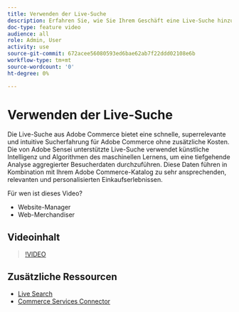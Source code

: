 ```yaml
---
title: Verwenden der Live-Suche
description: Erfahren Sie, wie Sie Ihrem Geschäft eine Live-Suche hinzufügen und hochinteressante, relevante und personalisierte Einkaufserlebnisse erstellen.
doc-type: feature video
audience: all
role: Admin, User
activity: use
source-git-commit: 672acee56080593ed6bae62ab7f22ddd02108e6b
workflow-type: tm+mt
source-wordcount: '0'
ht-degree: 0%

---
```


# Verwenden der Live-Suche

Die Live-Suche aus Adobe Commerce bietet eine schnelle, superrelevante und intuitive Sucherfahrung für Adobe Commerce ohne zusätzliche Kosten. Die von Adobe Sensei unterstützte Live-Suche verwendet künstliche Intelligenz und Algorithmen des maschinellen Lernens, um eine tiefgehende Analyse aggregierter Besucherdaten durchzuführen. Diese Daten führen in Kombination mit Ihrem Adobe Commerce-Katalog zu sehr ansprechenden, relevanten und personalisierten Einkaufserlebnissen.

Für wen ist dieses Video?

- Website-Manager
- Web-Merchandiser

## Videoinhalt

>[!VIDEO](https://video.tv.adobe.com/v/337365?quality=12&learn=on)

## Zusätzliche Ressourcen

- [Live Search](https://experienceleague.adobe.com/docs/commerce-merchant-services/live-search/overview.html)
- [Commerce Services Connector](https://experienceleague.adobe.com/docs/commerce-merchant-services/user-guides/saas.html)
